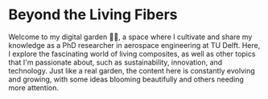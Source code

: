 # Beyond the Living Fibers
Welcome to my digital garden 👋🏼, a space where I cultivate and share my knowledge as a PhD researcher in aerospace engineering at TU Delft. Here, I explore the fascinating world of living composites, as well as other topics that I'm passionate about, such as sustainability, innovation, and technology. Just like a real garden, the content here is constantly evolving and growing, with some ideas blooming beautifully and others needing more attention.